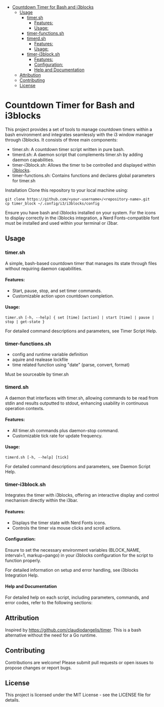 - [Countdown Timer for Bash and i3blocks](#countdown-timer-for-bash-and-i3blocks)
	- [Usage](#usage)
		- [timer.sh](#timersh)
			- [Features:](#features)
			- [Usage:](#usage-1)
		- [timer-functions.sh](#timer-functionssh)
		- [timerd.sh](#timerdsh)
			- [Features:](#features-1)
			- [Usage:](#usage-2)
		- [timer-i3block.sh](#timer-i3blocksh)
			- [Features:](#features-2)
			- [Configuration:](#configuration)
			- [Help and Documentation](#help-and-documentation)
	- [Attribution](#attribution)
	- [Contributing](#contributing)
	- [License](#license)

Countdown Timer for Bash and i3blocks
=====================================
This project provides a set of tools to manage countdown timers within a bash environment and integrates seamlessly with the i3 window manager through i3blocks. It consists of three main components:

- timer.sh: A countdown timer script written in pure bash.
- timerd.sh: A daemon script that complements timer.sh by adding daemon capabilities.
- timer-i3block.sh: Allows the timer to be controlled and displayed within [i3blocks](https://github.com/vivien/i3blocks?tab=readme-ov-file#example).
- timer-functions.sh: Contains functions and declares global parameters for timer.sh

Installation
Clone this repository to your local machine using:
```
git clone https://github.com/<your-username>/<repository-name>.git
cp timer_block ~/.config/i3/i3blocks/config
```
Ensure you have bash and i3blocks installed on your system. For the icons to display correctly in the i3blocks integration, a Nerd Fonts-compatible font must be installed and used within your terminal or i3bar.

Usage
-----
### timer.sh
A simple, bash-based countdown timer that manages its state through files without requiring daemon capabilities.

#### Features:
- Start, pause, stop, and set timer commands.
- Customizable action upon countdown completion.

#### Usage:

```
timer.sh [-h, --help] { set [time] [action] | start [time] | pause | stop | get-state }
```
For detailed command descriptions and parameters, see Timer Script Help.

### timer-functions.sh
- config and runtime variable definition
- aquire and realease lockfile
- time related function using "date" (parse, convert, format)

Must be sourceable by timer.sh

### timerd.sh

A daemon that interfaces with timer.sh, allowing commands to be read from stdin and results outputted to stdout, enhancing usability in continuous operation contexts.

#### Features:
- All timer.sh commands plus daemon-stop command.
- Customizable tick rate for update frequency.

#### Usage:

```
timerd.sh [-h, --help] [tick]
```
For detailed command descriptions and parameters, see Daemon Script Help.

### timer-i3block.sh

Integrates the timer with i3blocks, offering an interactive display and control mechanism directly within the i3bar.

#### Features:
- Displays the timer state with Nerd Fonts icons.
- Controls the timer via mouse clicks and scroll actions.

#### Configuration:
Ensure to set the necessary environment variables (BLOCK_NAME, interval=1, markup=pango) in your i3blocks configuration for the script to function properly.

For detailed information on setup and error handling, see i3blocks Integration Help.

#### Help and Documentation
For detailed help on each script, including parameters, commands, and error codes, refer to the following sections:

Attribution
-----------
Inspired by https://github.com/claudiodangelis/timer. This is a bash alternative without the need for a Go runtime.

Contributing
------------
Contributions are welcome! Please submit pull requests or open issues to propose changes or report bugs.

License
-------
This project is licensed under the MIT License - see the LICENSE file for details.